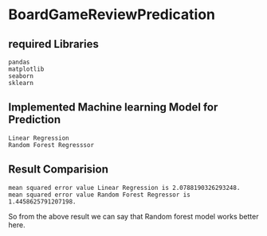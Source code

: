 # BoardGameReviewPredication

## required Libraries ##

    pandas
    matplotlib
    seaborn
    sklearn
  
## Implemented Machine learning Model for Prediction ##

    Linear Regression
    Random Forest Regresssor

## Result Comparision  ##

    mean squared error value Linear Regression is 2.0788190326293248.
    mean squared error value Random Forest Regressor is 1.4458625791207198.

So from the above result we can say that Random forest model works better here.

